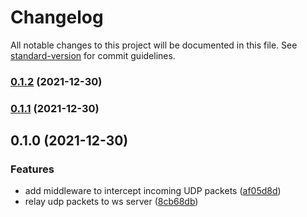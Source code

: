 # Changelog

All notable changes to this project will be documented in this file. See [standard-version](https://github.com/conventional-changelog/standard-version) for commit guidelines.

### [0.1.2](https://github.com/chunkai1312/udp2ws/compare/v0.1.1...v0.1.2) (2021-12-30)

### [0.1.1](https://github.com/chunkai1312/udp2ws/compare/v0.1.0...v0.1.1) (2021-12-30)

## 0.1.0 (2021-12-30)


### Features

* add middleware to intercept incoming UDP packets ([af05d8d](https://github.com/chunkai1312/udp2ws/commit/af05d8d10d1855b21cd74aff6e3af6292212bb47))
* relay udp packets to ws server ([8cb68db](https://github.com/chunkai1312/udp2ws/commit/8cb68db2f8e3f62243f50113e7b8bf979a8ee67f))
